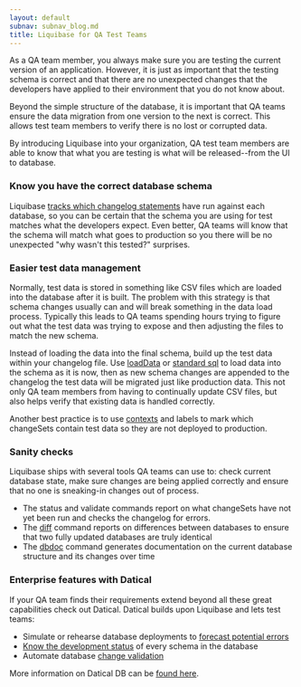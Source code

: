 ```yaml
---
layout: default
subnav: subnav_blog.md
title: Liquibase for QA Test Teams
---
```


As a QA team member, you always make sure you are testing the current version of an application. However, it is just as important that the testing schema is correct and that there are no unexpected changes that the developers have applied to their environment that you do not know about.

Beyond the simple structure of the database, it is important that QA teams ensure the data migration from one version to the next is correct. This allows test team members to verify there is no lost or corrupted data.

By introducing Liquibase into your organization, QA test team members are able to know that what you are testing is what will be released--from the UI to database.

### Know you have the correct database schema

Liquibase [tracks which changelog statements](/documentation/databasechangelog.html) have run against each database, so you can be certain that the schema you are using for test matches what the developers expect. Even better, QA teams will know that the schema will match what goes to production so you there will be no unexpected "why wasn't this tested?" surprises.

### Easier test data management

Normally, test data is stored in something like CSV files which are loaded into the database after it is built. The problem with this strategy is that schema changes usually can and will break something in the data load process. Typically this leads to QA teams spending hours trying to figure out what the test data was trying to expose and then adjusting the files to match the new schema.

Instead of loading the data into the final schema, build up the test data within your changelog file. Use [loadData](/documentation/changes/load_data.html) or [standard sql](/documentation/changes/sql.html) to load data into the schema as it is now, then as new schema changes are appended to the changelog the test data will be migrated just like production data. This not only QA team members from having to continually update CSV files, but also helps verify that existing data is handled correctly.

Another best practice is to use [contexts](/documentation/contexts.html) and labels to mark which changeSets contain test data so they are not deployed to production.

### Sanity checks

Liquibase ships with several tools QA teams can use to: check current database state, make sure changes are being applied correctly and ensure that no one is sneaking-in changes out of process.

- The status and validate commands report on what changeSets have not yet been run and checks the changelog for errors.
- The [diff](/documentation/diff.html) command reports on differences between databases to ensure that two fully updated databases are truly identical
- The [dbdoc](/documentation/dbdoc.html) command generates documentation on the current database structure and its changes over time

### Enterprise features with Datical

If your QA team finds their requirements extend beyond all these great capabilities check out Datical. Datical builds upon Liquibase and lets test teams:

- Simulate or rehearse database deployments to [forecast potential errors](http://www.datical.com/product/packaging-intelligence/)
- [Know the development status](http://www.datical.com/product/management-intelligence/) of every schema in the database
- Automate database [change validation](http://www.datical.com/product/validation-intelligence/)

More information on Datical DB can be [found here](http://www.datical.com/product-information/).


